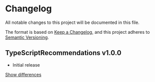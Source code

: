 # Changelog
All notable changes to this project will be documented in this file.

The format is based on [Keep a Changelog](https://keepachangelog.com/en/1.0.0/),
and this project adheres to [Semantic Versioning](https://semver.org/spec/v2.0.0.html).

## TypeScriptRecommendations v1.0.0
  - Initial release

[Show differences][v1.0.0]

<!--- References -->
[v1.0.0]: https://github.com/manuth/TypeScriptRecommendations/compare/11dd1bc689a4cb3c9f62168695a16934b489ffcb...v1.0.0